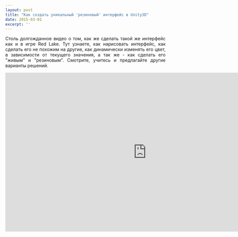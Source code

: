 ```yaml
---
layout: post
title: "Как создать уникальный 'резиновый' интерфейс в Unity3D"
date: 2015-03-01
excerpt: ''
---
```


<p style="text-align: justify;">Столь долгожданное видео о том, как же сделать такой же интерфейс как и в игре Red Lake. Тут узнаете, как нарисовать интерфейс, как сделать его не похожим на другие, как динамически изменять его цвет, в зависимости от текущего значения, а так же - как сделать его "живым" и "резиновым".
Смотрите, учитесь и предлагайте другие варианты решений.</p>
<iframe src="https://www.youtube.com/embed/gqLmoKpeWhQ" width="885" height="500" frameborder="0" allowfullscreen="allowfullscreen"></iframe>